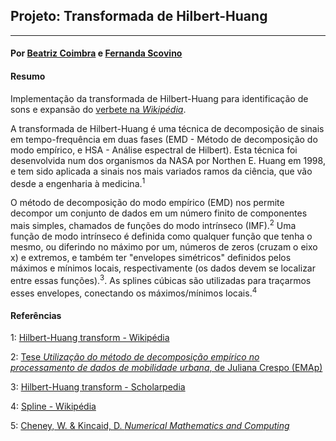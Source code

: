 ## Projeto: Transformada de Hilbert-Huang

---

#### Por [Beatriz Coimbra](https://github.com/beatrizmcoimbra) e [Fernanda Scovino](https://github.com/fernandascovino)

#### Resumo

Implementação da transformada de Hilbert-Huang para identificação de sons e expansão do [verbete na *Wikipédia*](https://pt.wikipedia.org/wiki/Transformada_de_Hilbert-Huang).

A transformada de Hilbert-Huang é uma técnica de decomposição de sinais em tempo-frequência em duas fases (EMD - Método de decomposição do modo empírico, e HSA - Análise espectral de Hilbert). Esta técnica foi desenvolvida num dos organismos da NASA por Northen E. Huang em 1998, e tem sido aplicada a sinais nos mais variados ramos da ciência, que vão desde a engenharia à medicina.<sup>1</sup>

O método de decomposição do modo empírico (EMD) nos permite decompor um conjunto de dados em um número
finito de componentes mais simples, chamados de funções do modo intrínseco (IMF).<sup>2</sup> Uma função de modo intrínseco é definida como qualquer função que tenha o mesmo, ou diferindo no máximo por um, números de zeros (cruzam o eixo x) e extremos, e também ter "envelopes simétricos" definidos pelos máximos e mínimos locais, respectivamente (os dados devem se localizar entre essas funções).<sup>3</sup>. As splines cúbicas são utilizadas para traçarmos esses envelopes, conectando os máximos/mínimos locais.<sup>4</sup>

#### Referências

1: [Hilbert-Huang transform - Wikipédia](https://en.wikipedia.org/wiki/Hilbert%E2%80%93Huang_transform)

2: [Tese *Utilização do método de decomposição empírico no processamento de dados de mobilidade urbana*, de Juliana Crespo (EMAp)](https://emap.fgv.br/dissertacao/utilizacao-metodo-de-decomposicao-empirico-processamento-de-dados-de-mobilidade-urbana)

3: [Hilbert-Huang transform - Scholarpedia](http://www.scholarpedia.org/article/Hilbert-Huang_transform)

4: [Spline - Wikipédia](https://pt.wikipedia.org/wiki/Spline)

5: [Cheney, W. & Kincaid, D. *Numerical Mathematics and Computing*](https://www.amazon.com/Numerical-Mathematics-Computing-Ward-Cheney/dp/1133103715/ref=dp_ob_title_bk)
